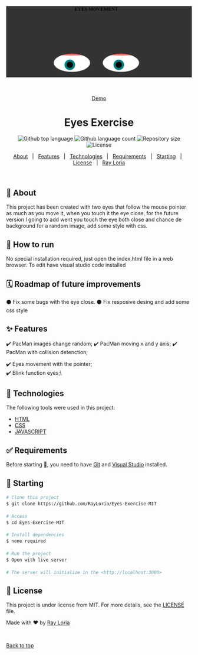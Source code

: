 <div align="center" id="top"> 
  <img src="img.png" alt="Eye Exercise" />

&#xa0;

<a href="https://rayloria.github.io/Eyes-Exercise-MIT/">Demo</a>

</div>

<h1 align="center">Eyes Exercise</h1>

<p align="center">
  <img alt="Github top language" src="https://img.shields.io/github/languages/top/RayLoria/Eyes-Exercise-MIT?color=56BEB8">

  <img alt="Github language count" src="https://img.shields.io/github/languages/count/RayLoria/Eyes-Exercise-MIT?color=56BEB8">

  <img alt="Repository size" src="https://img.shields.io/github/repo-size/RayLoria/Eyes-Exercise-MIT?color=56BEB8">

  <img alt="License" src="https://img.shields.io/github/license/RayLoria/Eyes-Exercise-MIT?color=56BEB8">

  <!-- <img alt="Github issues" src="https://img.shields.io/github/issues/{{YOUR_GITHUB_USERNAME}}/eye-exercise?color=56BEB8" /> -->

  <!-- <img alt="Github forks" src="https://img.shields.io/github/forks/{{YOUR_GITHUB_USERNAME}}/eye-exercise?color=56BEB8" /> -->

  <!-- <img alt="Github stars" src="https://img.shields.io/github/stars/{{YOUR_GITHUB_USERNAME}}/eye-exercise?color=56BEB8" /> -->
</p>

<!-- Status -->

<!-- <h4 align="center">
	🚧  Eye Exercise 🚀 Under construction...  🚧
</h4>

<hr> -->

<p align="center">
  <a href="#dart-about">About</a> &#xa0; | &#xa0; 
  <a href="#sparkles-features">Features</a> &#xa0; | &#xa0;
  <a href="#rocket-technologies">Technologies</a> &#xa0; | &#xa0;
  <a href="#white_check_mark-requirements">Requirements</a> &#xa0; | &#xa0;
  <a href="#checkered_flag-starting">Starting</a> &#xa0; | &#xa0;
  <a href="#memo-license">License</a> &#xa0; | &#xa0;
  <a href="https://github.com/RayLoria" target="_blank">Ray Loria</a>
</p>

<br>

## :dart: About

This project has been created with two eyes that follow the mouse pointer as much as you move it, when you touch it the eye close, for the future version I going to add went you touch the eye both close and chance de background for a random image, add some style with css.

## :minidisc: How to run ##

No special installation required, just open the index.html file in a web browser. To edit have visual studio code installed

## :spiral_calendar: Roadmap of future improvements ##

:black_circle: Fix some bugs with the eye close.
:black_circle: Fix resposive desing and add some css style


## :sparkles: Features

✔️ PacMan images change random;
✔️ PacMan moving x and y axis;
✔️ PacMan with collision detenction;

:heavy_check_mark: Eyes movement with the pointer;\
:heavy_check_mark: Blink function eyes;\

## :rocket: Technologies

The following tools were used in this project:

- [HTML](https://www.w3schools.com/html/)
- [CSS](https://www.w3schools.com/css/)
- [JAVASCRIPT](https://www.w3schools.com/js/)

## :white_check_mark: Requirements

Before starting :checkered_flag:, you need to have [Git](https://git-scm.com) and [Visual Studio](https://code.visualstudio.com/) installed.

## :checkered_flag: Starting

```bash
# Clone this project
$ git clone https://github.com/RayLoria/Eyes-Exercise-MIT

# Access
$ cd Eyes-Exercise-MIT

# Install dependencies
$ none required

# Run the project
$ Open with live server

# The server will initialize in the <http://localhost:3000>
```

## :memo: License

This project is under license from MIT. For more details, see the [LICENSE](LICENSE.md) file.

Made with :heart: by <a href="https://github.com/RayLoria" target="_blank">Ray Loria</a>

&#xa0;

<a href="#top">Back to top</a>
